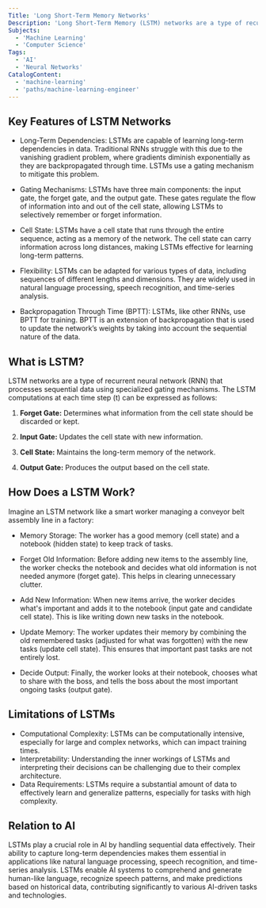 ```yaml
---
Title: 'Long Short-Term Memory Networks'
Description: 'Long Short-Term Memory (LSTM) networks are a type of recurrent neural network (RNN) architecture designed to capture long-term dependencies in sequential and time-series data.'
Subjects:
  - 'Machine Learning'
  - 'Computer Science'
Tags:
  - 'AI'
  - 'Neural Networks'
CatalogContent:
  - 'machine-learning'
  - 'paths/machine-learning-engineer'
---
```


## Key Features of LSTM Networks
- Long-Term Dependencies: LSTMs are capable of learning long-term dependencies in data. Traditional RNNs struggle with this due to the vanishing gradient problem, where gradients diminish exponentially as they are backpropagated through time. LSTMs use a gating mechanism to mitigate this problem.

- Gating Mechanisms: LSTMs have three main components: the input gate, the forget gate, and the output gate. These gates regulate the flow of information into and out of the cell state, allowing LSTMs to selectively remember or forget information.

- Cell State: LSTMs have a cell state that runs through the entire sequence, acting as a memory of the network. The cell state can carry information across long distances, making LSTMs effective for learning long-term patterns.

- Flexibility: LSTMs can be adapted for various types of data, including sequences of different lengths and dimensions. They are widely used in natural language processing, speech recognition, and time-series analysis.

- Backpropagation Through Time (BPTT): LSTMs, like other RNNs, use BPTT for training. BPTT is an extension of backpropagation that is used to update the network’s weights by taking into account the sequential nature of the data.

## What is LSTM?

LSTM networks are a type of recurrent neural network (RNN) that processes sequential data using specialized gating mechanisms. The LSTM computations at each time step \(t\) can be expressed as follows:

1. **Forget Gate:**
   Determines what information from the cell state should be discarded or kept.

2. **Input Gate:**
   Updates the cell state with new information.

3. **Cell State:**
   Maintains the long-term memory of the network.

4. **Output Gate:**
   Produces the output based on the cell state.


## How Does a LSTM Work?

Imagine an LSTM network like a smart worker managing a conveyor belt assembly line in a factory:

- Memory Storage: The worker has a good memory (cell state) and a notebook (hidden state) to keep track of tasks.

- Forget Old Information: Before adding new items to the assembly line, the worker checks the notebook and decides what old information is not needed anymore (forget gate). This helps in clearing unnecessary clutter.

- Add New Information: When new items arrive, the worker decides what's important and adds it to the notebook (input gate and candidate cell state). This is like writing down new tasks in the notebook.

- Update Memory: The worker updates their memory by combining the old remembered tasks (adjusted for what was forgotten) with the new tasks (update cell state). This ensures that important past tasks are not entirely lost.

- Decide Output: Finally, the worker looks at their notebook, chooses what to share with the boss, and tells the boss about the most important ongoing tasks (output gate).


## Limitations of LSTMs

- Computational Complexity: LSTMs can be computationally intensive, especially for large and complex networks, which can impact training times.
- Interpretability: Understanding the inner workings of LSTMs and interpreting their decisions can be challenging due to their complex architecture.
- Data Requirements: LSTMs require a substantial amount of data to effectively learn and generalize patterns, especially for tasks with high complexity.

## Relation to AI

LSTMs play a crucial role in AI by handling sequential data effectively. Their ability to capture long-term dependencies makes them essential in applications
like natural language processing, speech recognition, and time-series analysis. LSTMs enable AI systems to comprehend and generate human-like language, 
recognize speech patterns, and make predictions based on historical data, contributing significantly to various AI-driven tasks and technologies.
